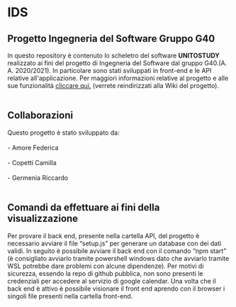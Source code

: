 <html>
	<head>
  </head>
	<body>
    <h1> IDS </h1>
    <h2><strong>Progetto Ingegneria del Software Gruppo G40</strong></h2>
		<p>
      In questo repository è contenuto lo scheletro del software <strong>UNITOSTUDY</strong>
      realizzato ai fini del progetto di Ingegneria del Software dal gruppo G40.(A. A. 2020/2021). 
      In particolare sono stati sviluppati in front-end e le API relative all'applicazione. Per maggiori informazioni relative al progetto e alle sue funzionalità <a href= https://github.com/federicaamore/IDS/wiki">cliccare qui.</a></td></tr> (verrete reindirizzati alla Wiki del progetto).
        <br>
        <br>
    <h2><strong>Collaborazioni</strong></h2> 
    Questo progetto è stato sviluppato da: <br>
        <br>
    - Amore Federica <br>
        <br>
    - Copetti Camilla <br>
        <br>
    - Germenia Riccardo <br>
        <br>
    <h2> <strong> Comandi da effettuare ai fini della visualizzazione </strong> </h2>
      Per provare il back end, presente nella cartella API, del progetto è necessario avviare il file “setup.js” per generare un database con dei dati validi. In seguito è possibile avviare il back end con il comando “npm start” (è consigliato avviarlo tramite powershell windows dato che avviarlo tramite WSL potrebbe dare problemi con alcune dipendenze). Per motivi di sicurezza, essendo la repo di github pubblica, non sono presenti le credenziali per accedere al servizio di google calendar.
      Una volta che il back end è attivo è possibile visionare il front end aprendo con il browser i singoli file presenti nella cartella front-end.
    </p>
	</body>
</html>
